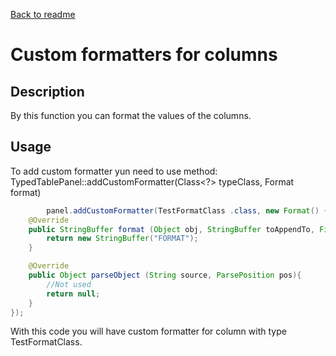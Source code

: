 [Back to readme](../../../../readme.MD)

# Custom formatters for columns

## Description

By this function you can format the values of the columns.

## Usage

To add custom formatter yun need to use method: TypedTablePanel::addCustomFormatter(Class<?> typeClass, Format format)

```java
        panel.addCustomFormatter(TestFormatClass .class, new Format() {
    @Override
    public StringBuffer format (Object obj, StringBuffer toAppendTo, FieldPosition pos){
        return new StringBuffer("FORMAT");
    }

    @Override
    public Object parseObject (String source, ParsePosition pos){
        //Not used
        return null;
    }
});
```

With this code you will have custom formatter for column with type TestFormatClass.